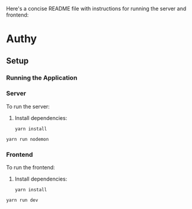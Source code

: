 Here's a concise README file with instructions for running the server and frontend:


#  Authy

##  Setup



### Running the Application

### Server

To run the server:

1. Install dependencies:
   ```
   yarn install
   ```
   

```sh
yarn run nodemon
```


### Frontend
To run the frontend:

1. Install dependencies:
   ```
   yarn install
   ```

```
yarn run dev
```



